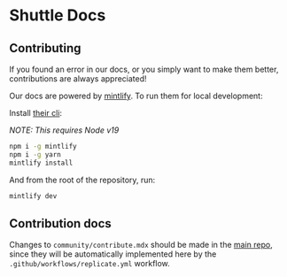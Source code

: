 # Shuttle Docs

## Contributing

If you found an error in our docs, or you simply want to make them better, contributions are always appreciated!

Our docs are powered by [mintlify](https://mintlify.com/). To run them for local development:

Install [their cli](https://www.npmjs.com/package/mintlify):

*NOTE: This requires Node v19*

```bash
npm i -g mintlify
npm i -g yarn
mintlify install
```

And from the root of the repository, run:

```bash
mintlify dev
```

## Contribution docs

Changes to `community/contribute.mdx` should be made in the [main repo](https://github.com/shuttle-hq/shuttle/blob/main/CONTRIBUTING.md),
since they will be automatically implemented here by the `.github/workflows/replicate.yml` workflow.
